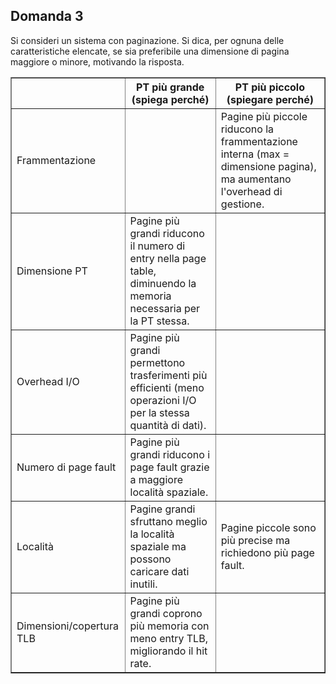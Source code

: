 ## Domanda 3

Si consideri un sistema con paginazione. Si dica, per ognuna delle caratteristiche elencate,
se sia preferibile una dimensione di pagina maggiore o minore, motivando la risposta.

<table border="1">
  <thead>
    <tr>
      <th></th>
      <th>PT più grande (spiega perché)</th>
      <th>PT più piccolo (spiegare perché)</th>
    </tr>
  </thead>
  <tbody>
    <tr>
      <td>Frammentazione</td>
      <td></td>
      <td>Pagine più piccole riducono la frammentazione interna (max = dimensione pagina), ma aumentano l'overhead di gestione.</td>
    </tr>
    <tr>
      <td>Dimensione PT</td>
      <td>Pagine più grandi riducono il numero di entry nella page table, diminuendo la memoria necessaria per la PT stessa.</td>
      <td></td>
    </tr>
    <tr>
      <td>Overhead I/O</td>
      <td>Pagine più grandi permettono trasferimenti più efficienti (meno operazioni I/O per la stessa quantità di dati).</td>
      <td></td>
    </tr>
    <tr>
      <td>Numero di page fault</td>
      <td>Pagine più grandi riducono i page fault grazie a maggiore località spaziale.</td>
      <td></td>
    </tr>
    <tr>
      <td>Località</td>
      <td>Pagine grandi sfruttano meglio la località spaziale ma possono caricare dati inutili. </td>
      <td>Pagine piccole sono più precise ma richiedono più page fault.</td>
    </tr>
    <tr>
      <td>Dimensioni/copertura TLB</td>
      <td>Pagine più grandi coprono più memoria con meno entry TLB, migliorando il hit rate.</td>
      <td></td>
    </tr>
  </tbody>
</table>